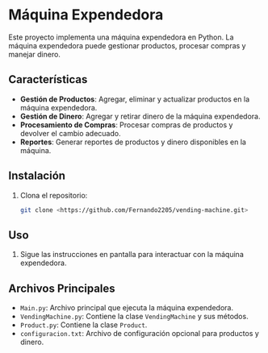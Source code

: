 # Máquina Expendedora

Este proyecto implementa una máquina expendedora en Python. La máquina expendedora puede gestionar productos, procesar compras y manejar dinero.

## Características

- **Gestión de Productos**: Agregar, eliminar y actualizar productos en la máquina expendedora.
- **Gestión de Dinero**: Agregar y retirar dinero de la máquina expendedora.
- **Procesamiento de Compras**: Procesar compras de productos y devolver el cambio adecuado.
- **Reportes**: Generar reportes de productos y dinero disponibles en la máquina.

## Instalación

1. Clona el repositorio:

   ```sh
   git clone <https://github.com/Fernando2205/vending-machine.git>
   ```

## Uso

1. Sigue las instrucciones en pantalla para interactuar con la máquina expendedora.

## Archivos Principales

- `Main.py`: Archivo principal que ejecuta la máquina expendedora.
- `VendingMachine.py`: Contiene la clase `VendingMachine` y sus métodos.
- `Product.py`: Contiene la clase `Product`.
- `configuracion.txt`: Archivo de configuración opcional para productos y dinero.

<!-- ## Ejemplos de Uso

### Agregar un Producto

```python
from maquina_expendedora import MaquinaExpendedora
from producto import Producto

maquina = MaquinaExpendedora()
producto = Producto(codigo=1, nombre="Soda", precio=150, cantidad=10)
maquina.agregar_producto(producto)
``` -->
